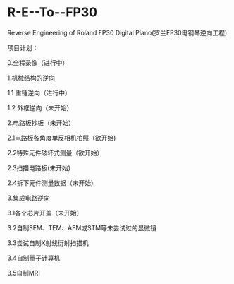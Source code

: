 # R-E--To--FP30
Reverse Engineering of Roland FP30 Digital Piano(罗兰FP30电钢琴逆向工程)

项目计划：

0.全程录像（进行中）

1.机械结构的逆向

1.1 重锤逆向（进行中）

1.2 外框逆向（未开始）

2.电路板抄板（未开始）

2.1电路板各角度单反相机拍照（欲开始)

2.2特殊元件破坏式测量（欲开始）

2.3扫描电路板(未开始)

2.4拆下元件测量数据（未开始）

3.集成电路逆向

3.1各个芯片开盖（未开始）

3.2自制SEM、TEM、AFM或STM等未尝试过的显微镜

3.3尝试自制X射线衍射扫描机

3.4自制量子计算机

3.5自制MRI

